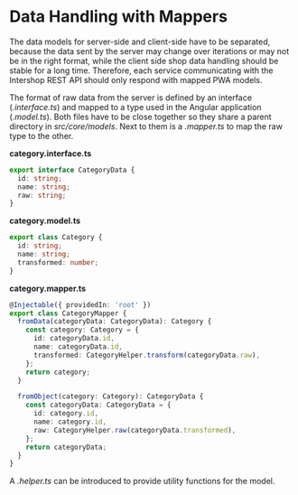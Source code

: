 <!--
kb_guide
kb_pwa
kb_everyone
kb_sync_latest_only
-->

# Data Handling with Mappers

The data models for server-side and client-side have to be separated, because the data sent by the server may change over iterations or may not be in the right format, while the client side shop data handling should be stable for a long time.
Therefore, each service communicating with the Intershop REST API should only respond with mapped PWA models.

The format of raw data from the server is defined by an interface (_<name>.interface.ts_) and mapped to a type used in the Angular application (_<name>.model.ts_).
Both files have to be close together so they share a parent directory in _src/core/models_.
Next to them is a _<name>.mapper.ts_ to map the raw type to the other.

**category.interface.ts**

```typescript
export interface CategoryData {
  id: string;
  name: string;
  raw: string;
}
```

**category.model.ts**

```typescript
export class Category {
  id: string;
  name: string;
  transformed: number;
}
```

**category.mapper.ts**

```typescript
@Injectable({ providedIn: 'root' })
export class CategoryMapper {
  fromData(categoryData: CategoryData): Category {
    const category: Category = {
      id: categoryData.id,
      name: categoryData.id,
      transformed: CategoryHelper.transform(categoryData.raw),
    };
    return category;
  }

  fromObject(category: Category): CategoryData {
    const categoryData: CategoryData = {
      id: category.id,
      name: category.id,
      raw: CategoryHelper.raw(categoryData.transformed),
    };
    return categoryData;
  }
}
```

A _<name>.helper.ts_ can be introduced to provide utility functions for the model.
